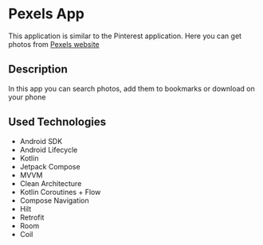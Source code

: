 # Pexels App
This application is similar to the Pinterest application. Here you can get photos
from [Pexels website](https://www.pexels.com/)

## Description
In this app you can search photos, add them to bookmarks or download on your phone

## Used Technologies
- Android SDK
- Android Lifecycle
- Kotlin
- Jetpack Compose
- MVVM
- Clean Architecture
- Kotlin Coroutines + Flow
- Compose Navigation
- Hilt
- Retrofit
- Room
- Coil
